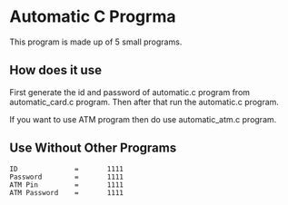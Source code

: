 
# Automatic C Progrma

This program is made up of 5 small programs.




## How does it use

First generate the id and password of automatic.c program from automatic_card.c program. 
Then after that run the automatic.c program.

If you want to use ATM program then do use automatic_atm.c program.


## Use Without Other Programs

    ID              =       1111
    Password        =       1111
    ATM Pin         =       1111
    ATM Password    =       1111
